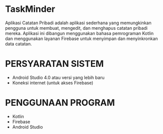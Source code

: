 # TaskMinder
Aplikasi Catatan Pribadi adalah aplikasi sederhana yang memungkinkan pengguna untuk membuat, mengedit, dan menghapus catatan pribadi mereka. Aplikasi ini dibangun menggunakan bahasa pemrograman Kotlin dan menggunakan layanan Firebase untuk menyimpan dan menyinkronkan data catatan.

# PERSYARATAN SISTEM
* Android Studio 4.0 atau versi yang lebih baru
* Koneksi internet (untuk akses Firebase)

# PENGGUNAAN PROGRAM
* Kotlin
* Firebase
* Android Studio

